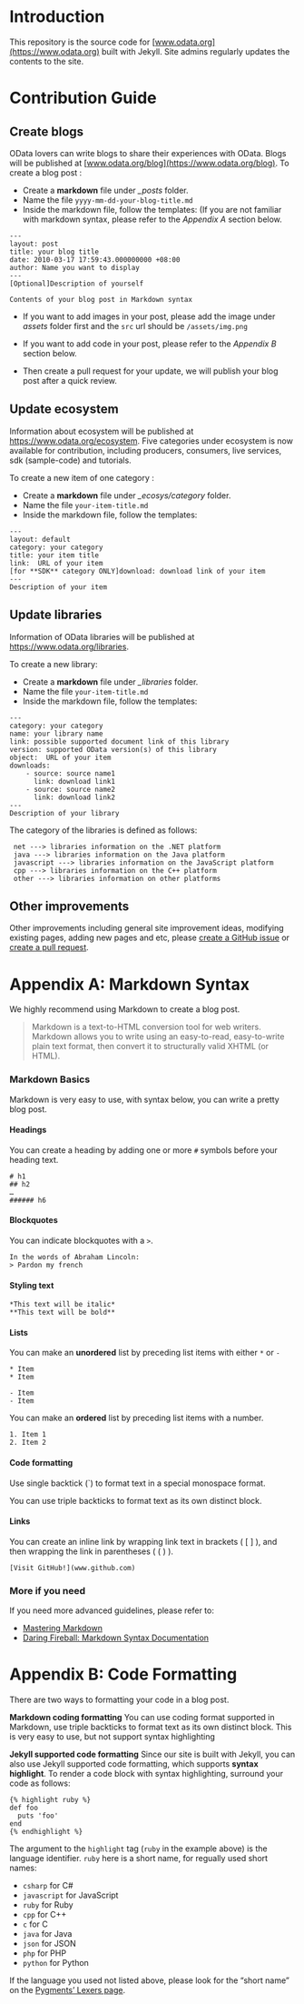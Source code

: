 # Introduction

This repository is the source code for [www.odata.org](https://www.odata.org) built with Jekyll. Site admins regularly updates the contents to the site.

# Contribution Guide

## Create blogs
OData lovers can write blogs to share their experiences with OData. Blogs will be published at [www.odata.org/blog](https://www.odata.org/blog). To create a blog post :

-  Create a **markdown** file under *_posts* folder. 
- Name the file `yyyy-mm-dd-your-blog-title.md`
- Inside the markdown file, follow the templates:  (If you are not familiar with markdown syntax, please refer to the *Appendix A* section below.
```
---
layout: post
title: your blog title
date: 2010-03-17 17:59:43.000000000 +08:00
author: Name you want to display
---
[Optional]Description of yourself

Contents of your blog post in Markdown syntax
```


- If you want to  add images in your post, please add the image under *assets* folder first and the `src` url should be `/assets/img.png`
- If you want to add code in your post, please refer to the *Appendix B* section below.

- Then create a pull request for your update, we will publish your blog post after a quick review.

## Update ecosystem

Information about ecosystem will be published at https://www.odata.org/ecosystem. Five categories under ecosystem is now available for contribution, including producers,  consumers, live services, sdk (sample-code) and tutorials. 

To create a new item of one category : 

- Create a **markdown** file under *_ecosys/category* folder. 
- Name the file `your-item-title.md`
- Inside the markdown file, follow the templates: 
```
---
layout: default
category: your category
title: your item title 
link:  URL of your item
[for **SDK** category ONLY]download: download link of your item
---
Description of your item
```

## Update libraries

 Information of OData libraries will be published at https://www.odata.org/libraries.
 
 To create a new library: 

- Create a **markdown** file under *_libraries* folder. 
- Name the file `your-item-title.md`
- Inside the markdown file, follow the templates: 
```
---
category: your category
name: your library name
link: possible supported document link of this library
version: supported OData version(s) of this library 
object:  URL of your item
downloads:
	- source: source name1
	  link: download link1
	- source: source name2
	  link: download link2
---
Description of your library
```
The category of the libraries is defined as follows:
```
 net ---> libraries information on the .NET platform
 java ---> libraries information on the Java platform
 javascript ---> libraries information on the JavaScript platform
 cpp ---> libraries information on the C++ platform
 other ---> libraries information on other platforms
``` 

## Other improvements

Other improvements including general site improvement ideas, modifying existing pages, adding new pages and etc, please [create a GitHub issue](https://github.com/ODataOrg/odataorg.github.io/issues) or [create a pull request](https://github.com/ODataOrg/odataorg.github.io/pulls).

# Appendix A: Markdown Syntax

We highly recommend using Markdown to create a blog post. 

> Markdown is a text-to-HTML conversion tool for web writers. Markdown allows you to write using an easy-to-read, easy-to-write plain text format, then convert it to structurally valid XHTML (or HTML).

### Markdown Basics
Markdown is very easy to use, with syntax below, you can write a pretty blog post.
#### Headings
You can create a heading by adding one or more `#` symbols before your heading text. 
```
# h1
## h2
…
###### h6
```
#### Blockquotes
You can indicate blockquotes with a `>`.
```
In the words of Abraham Lincoln:
> Pardon my french
```
#### Styling text
```
*This text will be italic*
**This text will be bold**
```
#### Lists
You can make an **unordered** list by preceding list items with either `*` or `-`
```
* Item
* Item

- Item
- Item
```
You can make an **ordered** list by preceding list items with a number.
```
1. Item 1
2. Item 2
```
#### Code formatting
Use single backtick (`) to format text in a special monospace format. 

You can use triple backticks to format text as its own distinct block.


#### Links
You can create an inline link by wrapping link text in brackets ( [ ] ), and then wrapping the link in parentheses ( ( ) ).
```
[Visit GitHub!](www.github.com)
```
### More if you need
If you need more advanced guidelines, please refer to:

- [Mastering Markdown](https://guides.github.com/features/mastering-markdown/)
- [Daring Fireball: Markdown Syntax Documentation](https://daringfireball.net/projects/markdown)

# Appendix B: Code Formatting

There are two ways to formatting your code in a blog post.

**Markdown coding formatting**
You can use coding format supported in Markdown, use triple backticks to format text as its own distinct block. This is very easy to use, but not support syntax highlighting 

**Jekyll supported code formatting**
Since our site is built with Jekyll, you can also use Jekyll supported code formatting, which supports **syntax highlight**. To render a code block with syntax highlighting, surround your code as follows:
```
{% highlight ruby %}
def foo
  puts 'foo'
end
{% endhighlight %}
```
The argument to the `highlight` tag (`ruby` in the example above) is the language identifier. `ruby` here is a short name, for regually used short names:
- `csharp` for C#
- `javascript` for JavaScript
- `ruby` for Ruby
- `cpp` for C++
- `c` for C
- `java` for Java
- `json` for JSON
- `php` for PHP
- `python` for Python

If the language you used not listed above, please look for the “short name” on the [Pygments’ Lexers page](https://pygments.org/docs/lexers/).
